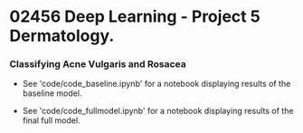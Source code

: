 # 02456 Deep Learning - Project 5 Dermatology.
### Classifying Acne Vulgaris and Rosacea

* See 'code/code_baseline.ipynb' for a notebook displaying results of the baseline model.

* See 'code/code_fullmodel.ipynb' for a notebook displaying results of the final full model.
